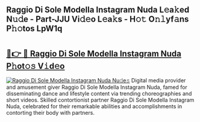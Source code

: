 ## Raggio Di Sole Modella Instagram Nuda L𝚎a𝚔ed N𝚞𝚍e - Part-JJU Vi𝚍𝚎o L𝚎a𝚔s - H𝚘𝚝 O𝚗𝚕yf𝚊ns P𝚑𝚘tos LpW1q

# <h2><a href="http://kfd4x8p.oniu.top/?m=Raggio+Di+Sole+Modella+Instagram+Nuda">🔗👉 🔴 Raggio Di Sole Modella Instagram Nuda P𝚑ot𝚘𝚜 V𝚒d𝚎o</a></h2>

[![Raggio Di Sole Modella Instagram Nuda Nu𝚍e𝚜](https://i.imgur.com/0qMVB7G.gif)](http://kfd4x8p.oniu.top/?m=Raggio+Di+Sole+Modella+Instagram+Nuda)
Digital media provider and amusement giver Raggio Di Sole Modella Instagram Nuda, famed for disseminating dance and lifestyle content via trending choreographies and short videos. Skilled contortionist partner Raggio Di Sole Modella Instagram Nuda, celebrated for their remarkable abilities and accomplishments in contorting their body with partners.  
